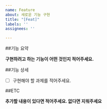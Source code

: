 ```yaml
---
name: Feature
about: 새로운 기능 구현
title: "[Feat]"
labels: ''
assignees: ''

---
```


##기능 요약

**구현하려고 하는 기능이 어떤 것인지 적어주세요.**

##기능 상세

- [ ] 구현해야 할 과제를 적어주세요.

##ETC

**추가할 내용이 있다면 적어주세요. 없다면 지워주세요**
